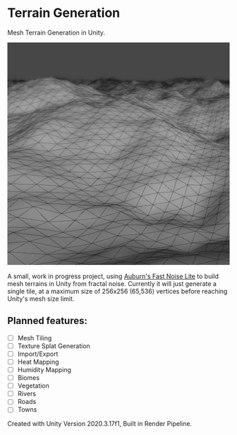 # Terrain Generation

Mesh Terrain Generation in Unity.

![Screenshot](/Images/screen.png)

A small, work in progress project, using [Auburn's Fast Noise Lite](https://github.com/Auburn/FastNoiseLite) to build mesh terrains in Unity from fractal noise.
Currently it will just generate a single tile, at a maximum size of 256x256 (65,536) vertices before reaching Unity's mesh size limit.

## Planned features:

- [ ] Mesh Tiling
- [ ] Texture Splat Generation
- [ ] Import/Export
- [ ] Heat Mapping
- [ ] Humidity Mapping
- [ ] Biomes
- [ ] Vegetation
- [ ] Rivers
- [ ] Roads
- [ ] Towns

Created with Unity Version 2020.3.17f1, Built in Render Pipeline.
